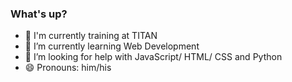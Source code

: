 ### What's up? 

- 🔨 I'm currently training at TITAN 
- 🌱 I’m currently learning Web Development
- 🤔 I’m looking for help with JavaScript/ HTML/ CSS and Python 
- 😄 Pronouns: him/his

